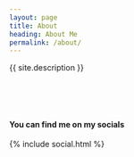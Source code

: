 ```yaml
---
layout: page
title: About
heading: About Me
permalink: /about/
---
```


{{ site.description }}

<br/><br/><br/>

#### You can find me on my socials
{% include social.html %}